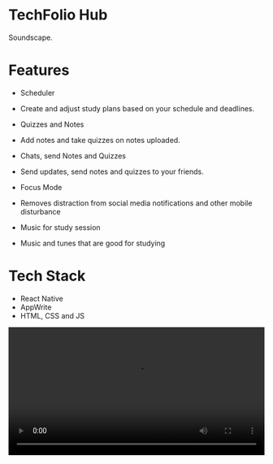 # TechFolio Hub
Soundscape.

# Features
* Scheduler
* Create and adjust study plans based on your schedule and deadlines.

* Quizzes and Notes
* Add notes and take quizzes on notes uploaded.

* Chats, send Notes and Quizzes
* Send updates, send notes and quizzes to your friends.

* Focus Mode
* Removes distraction from social media notifications and other mobile disturbance

* Music for study session
* Music and tunes that are good for studying

# Tech Stack
* React Native
* AppWrite
* HTML, CSS and JS

<video width="100%" controls>
  <source src="assets/videos/studdybuddy.mp4" type="video/mp4">
</video> 
